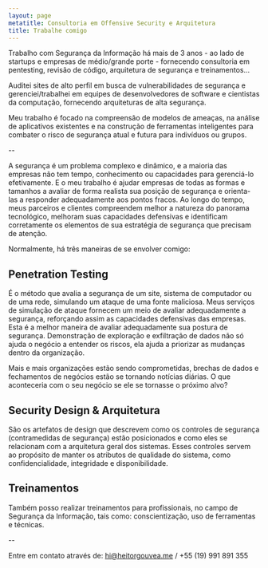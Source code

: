 ```yaml
---
layout: page
metatitle: Consultoria em Offensive Security e Arquitetura
title: Trabalhe comigo
---
```


Trabalho com Segurança da Informação há mais de 3 anos - ao lado de startups e empresas de médio/grande porte - fornecendo consultoria em pentesting, revisão de código, arquitetura de segurança e treinamentos...

Auditei sites de alto perfil em busca de vulnerabilidades de segurança e gerenciei/trabalhei em equipes de desenvolvedores de software e cientistas da computação, fornecendo arquiteturas de alta segurança.

Meu trabalho é focado na compreensão de modelos de ameaças, na análise de aplicativos existentes e na construção de ferramentas inteligentes para combater o risco de segurança atual e futura para indivíduos ou grupos.

--

A segurança é um problema complexo e dinâmico, e a maioria das empresas não tem tempo, conhecimento ou capacidades para gerenciá-lo efetivamente. E o meu trabalho é ajudar empresas de todas as formas e tamanhos a avaliar de forma realista sua posição de segurança e orienta-las a responder adequadamente aos pontos fracos. Ao longo do tempo, meus parceiros e clientes compreendem melhor a natureza do panorama tecnológico, melhoram suas capacidades defensivas e identificam corretamente os elementos de sua estratégia de segurança que precisam de atenção.

Normalmente, há três maneiras de se envolver comigo:

## Penetration Testing

É o método que avalia a segurança de um site, sistema de computador ou de uma rede, simulando um ataque de uma fonte maliciosa. Meus serviços de simulação de ataque fornecem um meio de avaliar adequadamente a segurança, reforçando assim as capacidades defensivas das empresas. Esta é a melhor maneira de avaliar adequadamente sua postura de segurança. Demonstração de exploração e exfiltração de dados não só ajuda o negócio a entender os riscos, ela ajuda a priorizar as mudanças dentro da organização.

Mais e mais organizações estão sendo comprometidas, brechas de dados e fechamentos de negócios estão se tornando notícias diárias. O que aconteceria com o seu negócio se ele se tornasse o próximo alvo?

## Security Design & Arquitetura

São os artefatos de design que descrevem como os controles de segurança (contramedidas de segurança) estão posicionados e como eles se relacionam com a arquitetura geral dos sistemas. Esses controles servem ao propósito de manter os atributos de qualidade do sistema, como confidencialidade, integridade e disponibilidade.

## Treinamentos

Também posso realizar treinamentos para profissionais, no campo de Segurança da Informação, tais como: conscientização, uso de ferramentas e técnicas.

--

Entre em contato através de: <hi@heitorgouvea.me> / +55 (19) 991 891 355
